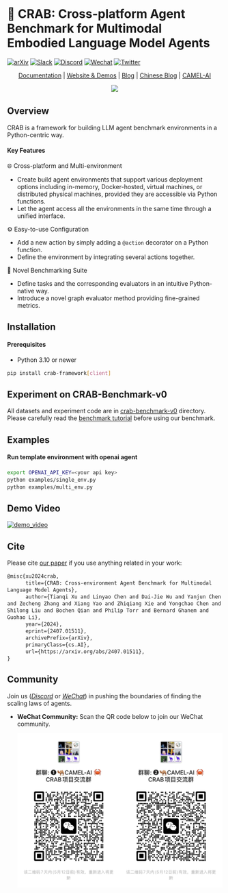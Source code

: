 # 🦀 CRAB: Cross-platform Agent Benchmark for Multimodal Embodied Language Model Agents

[![arXiv][arxiv-image]][arxiv-url]
[![Slack][slack-image]][slack-url]
[![Discord][discord-image]][discord-url]
[![Wechat][wechat-image]][wechat-url]
[![Twitter][twitter-image]][twitter-url]

<p align="center">
  <a href="https://camel-ai.github.io/crab/">Documentation</a> |
  <a href="https://crab.camel-ai.org/">Website & Demos</a> |
  <a href="https://www.camel-ai.org/post/crab">Blog</a> |
  <a href="https://dandansamax.github.io/posts/crab-paper/">Chinese Blog</a> |
  <a href="https://www.camel-ai.org/">CAMEL-AI</a>
</p>

<p align="center">
  <img src='https://raw.githubusercontent.com/camel-ai/crab/main/assets/CRAB_logo1.png' width=800>
</p>

## Overview

CRAB is a framework for building LLM agent benchmark environments in a Python-centric way.

#### Key Features

🌐 Cross-platform and Multi-environment
* Create build agent environments that support various deployment options including in-memory, Docker-hosted, virtual machines, or distributed physical machines, provided they are accessible via Python functions.
* Let the agent access all the environments in the same time through a unified interface.

⚙ ️Easy-to-use Configuration
* Add a new action by simply adding a `@action` decorator on a Python function.
* Define the environment by integrating several actions together.

📐 Novel Benchmarking Suite
* Define tasks and the corresponding evaluators in an intuitive Python-native way.
* Introduce a novel graph evaluator method providing fine-grained metrics.

## Installation

#### Prerequisites

- Python 3.10 or newer

```bash
pip install crab-framework[client]
```

## Experiment on CRAB-Benchmark-v0

All datasets and experiment code are in [crab-benchmark-v0](./crab-benchmark-v0/) directory. Please carefully read the [benchmark tutorial](./crab-benchmark-v0/README.md) before using our benchmark.

## Examples

#### Run template environment with openai agent

```bash
export OPENAI_API_KEY=<your api key>
python examples/single_env.py
python examples/multi_env.py
```

## Demo Video

[![demo_video](https://i.ytimg.com/vi_webp/PNqrHNQlU6I/maxresdefault.webp)](https://www.youtube.com/watch?v=PNqrHNQlU6I&ab_channel=CamelAI)

## Cite
Please cite [our paper](https://arxiv.org/abs/2407.01511) if you use anything related in your work:
```
@misc{xu2024crab,
      title={CRAB: Cross-environment Agent Benchmark for Multimodal Language Model Agents}, 
      author={Tianqi Xu and Linyao Chen and Dai-Jie Wu and Yanjun Chen and Zecheng Zhang and Xiang Yao and Zhiqiang Xie and Yongchao Chen and Shilong Liu and Bochen Qian and Philip Torr and Bernard Ghanem and Guohao Li},
      year={2024},
      eprint={2407.01511},
      archivePrefix={arXiv},
      primaryClass={cs.AI},
      url={https://arxiv.org/abs/2407.01511}, 
}
```

## Community
Join us ([*Discord*](https://discord.camel-ai.org/) or [*WeChat*](https://ghli.org/camel/wechat.png)) in pushing the boundaries of finding the scaling laws of agents. 

- **WeChat Community:** Scan the QR code below to join our WeChat community.

  <div align="center">
    <img src="assets/wechatgroup.jpeg" alt="WeChat QR Code">
  </div>


<br>

[slack-url]: https://join.slack.com/t/camel-kwr1314/shared_invite/zt-1vy8u9lbo-ZQmhIAyWSEfSwLCl2r2eKA
[slack-image]: https://img.shields.io/badge/Slack-CAMEL--AI-blueviolet?logo=slack
[discord-url]: https://discord.gg/CNcNpquyDc
[discord-image]: https://img.shields.io/badge/Discord-CAMEL--AI-7289da?logo=discord&logoColor=white&color=7289da
[wechat-url]: https://ghli.org/camel/wechat.png
[wechat-image]: https://img.shields.io/badge/WeChat-CamelAIOrg-brightgreen?logo=wechat&logoColor=white
[twitter-url]: https://twitter.com/CamelAIOrg
[twitter-image]: https://img.shields.io/twitter/follow/CamelAIOrg?style=social&color=brightgreen&logo=twitter
[arxiv-image]: https://img.shields.io/badge/arXiv-2407.01511-b31b1b.svg
[arxiv-url]: https://arxiv.org/abs/2407.01511
